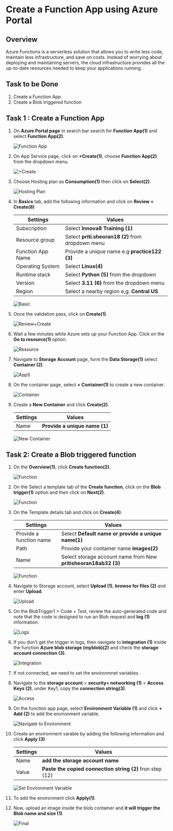 # Create a Function App using Azure Portal


## Overview

Azure Functions is a serverless solution that allows you to write less code, maintain less infrastructure, and save on costs. Instead of worrying about deploying and maintaining servers, the cloud infrastructure provides all the up-to-date resources needed to keep your applications running.

## Task to be Done

1. Create a Function App
1. Create a Blob triggered function 


## Task 1 : Create a Function App

1. On **Azure Portal page** in search bar search for **Function App(1)** and select **Function App(2)**.

   ![Function App](Search.png)

2. On App Service page, click on **+Create(1)**, choose **Function App(2)** from the dropdown menu.

   ![+Create](Create.png)

3. Choose Hosting plan as **Consumption(1)** then click on **Select(2)**.

   ![Hosting Plan](Hosting.png)

4. In **Basics** tab, add the following information and click on **Review + Create(8)**

   | **Settings**                    | **Values**                                               |
   |---------------------------------|----------------------------------------------------------|
   | Subscription                    | Select **Innova8 Training (1)**                          |
   | Resource group                  | Select **priti.sheoran18 (2)** from dropdown menu        |
   | Function App Name               | Provide a unique name e.g **practice122 (3)**            |
   | Operating System                | Select **Linux(4)**                                      |
   | Runtime stack                   | Select **Python (5)**  from the dropdown                 |
   | Version                         | Select  **3.11 (6)** from the dropdown menu              |
   | Region                          | Select a nearby region e,g. **Central US**               |

   ![Basic](Basic.png)

6. Once the validation pass, click on **Create(1)**.

   ![Review+Create](Create1.png) 

7. Wait a few minutes while Azure sets up your Function App. Click on the **Go to resource(1)** option.

   ![Resource](Resource.png)
   
9. Navigate to **Storage Account** page, form the **Data Storage(1)** select **Container (2)**.  
    
   ![AppS](Container.png)

10. On the container page, select **+ Container(1)** to create a new container.

    ![Container](CC.png)

11. Create a **New Container** and click **Create(2)**.
    
    | **Settings**                    | **Values**                                               |
    |---------------------------------|----------------------------------------------------------|
    | Name                            |  **Provide a unique name (1)**                           |

    ![New Container](New.png)    
   
## Task 2: Create a Blob triggered function 

1. On the **Overview(1)**, click **Create function(2)**.

   ![Function](Function.png)
   
3. On the Select a template tab of the **Create function**, click on the **Blob trigger(1)** option and then click on **Next(2)**.

   ![Function](Function1.png)
   
5. On the Template details tab and click on **Create(4)**.

   | **Settings**                    | **Values**                                                            |
   |---------------------------------|-----------------------------------------------------------------------|
   | Provide a function name         | Select **Default name or provide a unique name(1)**                   |
   | Path                            | Provide your container name **images(2)**                             |
   | Name                            | Select storage account name from New **pritisheoran18ab32 (3)**       |

   ![Function](Function3.png)
    
7. Navigate to Storage account, select **Upload (1)**, **browse for files (2)** and enter **Upload**.

   ![Upload](Upload.png)
  
9. On the BlobTrigger1 > Code + Test, review the auto-generated code and note that the code is designed to run an Blob request and **log (1)** information.

   ![Logs](Log.png)
 
10. If you don't get the trigger in logs, then navigate to **integration (1)** inside the function **Azure blob storage (myblob)(2)** and check the **storage account connection (3)**.

    ![Integration](Integration.png)

11. If not connected, we need to set the environmnet variables.
    
13. Navigate to the **storage account** > **security+ networking (1)** > **Access Keys (2)**, under Key1, copy the **connection string(3)**.

    ![Access](Access.png)

14. On the function app page, select **Environment Variable (1)** and click **+ Add (2)** to add the environment variable. 

    ![Navigate to Environment](Variable2.png)  

15. Create an environment varable by adding the following information and click **Apply (3)**
    
    | **Settings**                    | **Values**                                                            |
    |---------------------------------|-----------------------------------------------------------------------|
    | Name                            |  **add the storage account name**                                     |
    | Value                           |  **Paste the copied connection string (2)** fron step (12)            |
   
    ![Set Environment Variable](Env.png)
    
17. To add the environment click **Apply(1)**.


    
16. Now, upload an image inside the blob container and **it will trigger the Blob name and size (1)**. 
 
    ![Final](Final.png)

   



   

   

